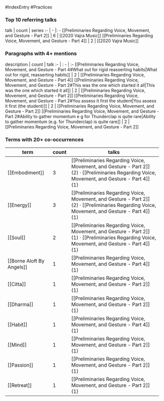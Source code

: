 #IndexEntry #Practices

### Top 10 referring talks
talk | count | series
:- | - |: -
[[Preliminaries Regarding Voice, Movement, and Gesture - Part 2]] | 6 | [[2020 Vajra Music]]
[[Preliminaries Regarding Voice, Movement, and Gesture - Part 4]] | 2 | [[2020 Vajra Music]]

### Paragraphs with 4+ mentions
description | count | talk
:- | : - | :-
[[Preliminaries Regarding Voice, Movement, and Gesture - Part 4#What out for rigid reasserting habits\|What out for rigid, reasserting habits]] | 2 | [[Preliminaries Regarding Voice, Movement, and Gesture - Part 4]]
[[Preliminaries Regarding Voice, Movement, and Gesture - Part 2#This was the one which started it all\|This was the one which started it all]] | 2 | [[Preliminaries Regarding Voice, Movement, and Gesture - Part 2]]
[[Preliminaries Regarding Voice, Movement, and Gesture - Part 2#You assess it first the student\|You assess it first (the student)]] | 2 | [[Preliminaries Regarding Voice, Movement, and Gesture - Part 2]]
[[Preliminaries Regarding Voice, Movement, and Gesture - Part 2#Ability to gather momentum e g for Thunderclap is quite rare\|Ability to gather momentum (e.g. for Thunderclap) is quite rare]] | 2 | [[Preliminaries Regarding Voice, Movement, and Gesture - Part 2]]

### Terms with 20+ co-occurrences
term | count | talks
-|-|-
[[Embodiment]] | 3 | <span class="counts">[[Preliminaries Regarding Voice, Movement, and Gesture - Part 2]] (2) · [[Preliminaries Regarding Voice, Movement, and Gesture - Part 4]] (1)</span> 
[[Energy]] | 3 | <span class="counts">[[Preliminaries Regarding Voice, Movement, and Gesture - Part 2]] (2) · [[Preliminaries Regarding Voice, Movement, and Gesture - Part 4]] (1)</span> 
[[Soul]] | 2 | <span class="counts">[[Preliminaries Regarding Voice, Movement, and Gesture - Part 2]] (1) · [[Preliminaries Regarding Voice, Movement, and Gesture - Part 4]] (1)</span> 
[[Borne Aloft By Angels]] | 1 | <span class="counts">[[Preliminaries Regarding Voice, Movement, and Gesture - Part 4]] (1)</span> 
[[Citta]] | 1 | <span class="counts">[[Preliminaries Regarding Voice, Movement, and Gesture - Part 2]] (1)</span> 
[[Dharma]] | 1 | <span class="counts">[[Preliminaries Regarding Voice, Movement, and Gesture - Part 2]] (1)</span> 
[[Habit]] | 1 | <span class="counts">[[Preliminaries Regarding Voice, Movement, and Gesture - Part 4]] (1)</span> 
[[Mind]] | 1 | <span class="counts">[[Preliminaries Regarding Voice, Movement, and Gesture - Part 2]] (1)</span> 
[[Passion]] | 1 | <span class="counts">[[Preliminaries Regarding Voice, Movement, and Gesture - Part 2]] (1)</span> 
[[Retreat]] | 1 | <span class="counts">[[Preliminaries Regarding Voice, Movement, and Gesture - Part 2]] (1)</span> 

